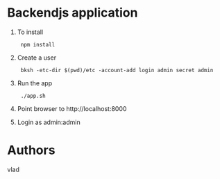 # Backendjs application

1. To install

        npm install

2. Create a user

        bksh -etc-dir $(pwd)/etc -account-add login admin secret admin

3. Run the app

        ./app.sh

4. Point browser to http://localhost:8000

5. Login as admin:admin

# Authors
vlad


